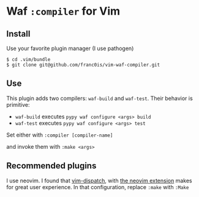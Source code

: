 Waf `:compiler` for Vim
=======================

Install
-------
Use your favorite plugin manager (I use pathogen)
```
$ cd .vim/bundle
$ git clone git@github.com/franc0is/vim-waf-compiler.git
```

Use
---
This plugin adds two compilers: `waf-build` and `waf-test`. Their behavior is
primitive:
* `waf-build` executes `pypy waf configure <args> build`
* `waf-test` executes `pypy waf configure <args> test`

Set either with `:compiler [compiler-name]`

and invoke them with `:make <args>`

Recommended plugins
--------------------
I use neovim. I found that [vim-dispatch](https://github.com/tpope/vim-dispatch),
with [the neovim extension](https://github.com/radenling/vim-dispatch-neovim) makes for
great user experience.
In that configuration, replace `:make` with `:Make`

